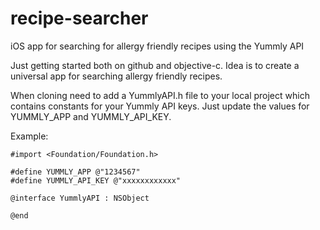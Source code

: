recipe-searcher
===============

iOS app for searching for allergy friendly recipes using the Yummly API

Just getting started both on github and objective-c.  Idea is to create a universal app for searching allergy friendly recipes.

When cloning need to add a YummlyAPI.h file to your local project which contains constants for your Yummly API keys.
Just update the values for YUMMLY_APP and YUMMLY_API_KEY.

Example:
```
#import <Foundation/Foundation.h>

#define YUMMLY_APP @"1234567"
#define YUMMLY_API_KEY @"xxxxxxxxxxxx"

@interface YummlyAPI : NSObject

@end
```
